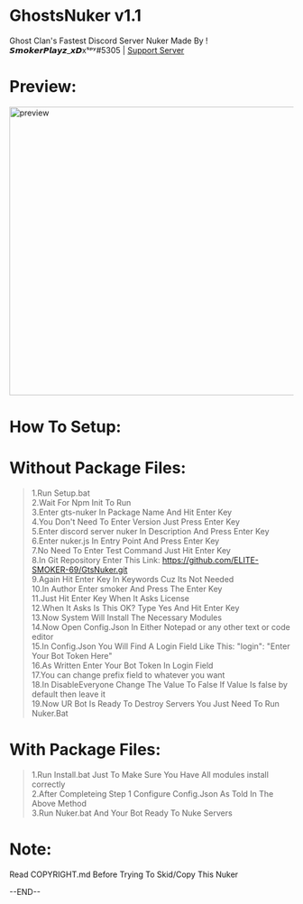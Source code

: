 # GhostsNuker v1.1
Ghost Clan's Fastest Discord Server Nuker Made By ! 𝙎𝙢𝙤𝙠𝙚𝙧𝙋𝙡𝙖𝙮𝙯_𝙭𝘿xˢᵖʸ#5305 | [Support Server](https://discord.gg/fpwZxqnGDy)
# Preview:
<img align="bottom" alt="preview" width="512px" src="https://media.discordapp.net/attachments/853661592796921906/861463806807244820/unknown.png" />

# How To Setup:  
# Without Package Files:  
> 1.Run Setup.bat  
> 2.Wait For Npm Init To Run  
> 3.Enter gts-nuker In Package Name And Hit Enter Key  
> 4.You Don't Need To Enter Version Just Press Enter Key  
> 5.Enter discord server nuker In Description And Press Enter Key  
> 6.Enter nuker.js In Entry Point And Press Enter Key  
> 7.No Need To Enter Test Command Just Hit Enter Key  
> 8.In Git Repository Enter This Link: https://github.com/ELITE-SMOKER-69/GtsNuker.git  
> 9.Again Hit Enter Key In Keywords Cuz Its Not Needed  
> 10.In Author Enter smoker And Press The Enter Key  
> 11.Just Hit Enter Key When It Asks License  
> 12.When It Asks Is This OK? Type Yes And Hit Enter Key  
> 13.Now System Will Install The Necessary Modules  
> 14.Now Open Config.Json In Either Notepad or any other text or code editor  
> 15.In Config.Json You Will Find A Login Field Like This: "login": "Enter Your Bot Token Here"  
> 16.As Written Enter Your Bot Token In Login Field  
> 17.You can change prefix field to whatever you want  
> 18.In DisableEveryone Change The Value To False If Value Is false by default then leave it  
> 19.Now UR Bot Is Ready To Destroy Servers You Just Need To Run Nuker.Bat  

# With Package Files:  
> 1.Run Install.bat Just To Make Sure You Have All modules install correctly  
> 2.After Completeing Step 1 Configure Config.Json As Told In The Above Method  
> 3.Run Nuker.bat And Your Bot Ready To Nuke Servers  

# Note:
Read COPYRIGHT.md Before Trying To Skid/Copy This Nuker

--END--
